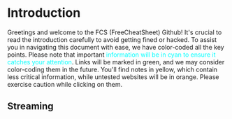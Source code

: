 # **Introduction**

Greetings and welcome to the FCS (FreeCheatSheet) Github! It's crucial to read the introduction carefully to avoid getting fined or hacked. To assist you in navigating this document with ease, we have color-coded all the key points. Please note that important <span style="color:cyan;">information will be in cyan to ensure it catches your attention</span>. Links will be marked in green, and we may consider color-coding them in the future. You'll find notes in yellow, which contain less critical information, while untested websites will be in orange. Please exercise caution while clicking on them.

## **Streaming**



